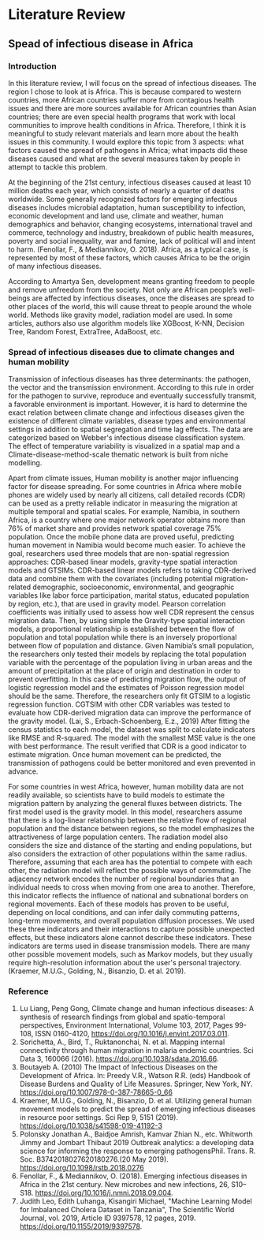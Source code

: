 # Literature Review  
## Spead of infectious disease in Africa  

### Introduction
In this literature review, I will focus on the spread of infectious diseases. The region I chose to look at is Africa. This is because compared to western countries, more African countries suffer more from contagious health issues and there are more sources available for African countries than Asian countries; there are even special health programs that work with local communities to improve health conditions in Africa. Therefore, I think it is meaningful to study relevant materials and learn more about the health issues in this community. I would explore this topic from 3 aspects: what factors caused the spread of pathogens in Africa; what impacts did these diseases caused and what are the several measures taken by people in attempt to tackle this problem. 

At the beginning of the 21st century, infectious diseases caused at least 10 million deaths each year, which consists of nearly a quarter of deaths worldwide. Some generally recognized factors for emerging infectious diseases includes microbial adaptation, human susceptibility to infection, economic development and land use, climate and weather, human demographics and behavior, changing ecosystems, international travel and commerce, technology and industry, breakdown of public health measures, poverty and social inequality, war and famine, lack of political will and intent to harm. (Fenollar, F., & Mediannikov, O. 2018). Africa, as a typical case, is represented by most of these factors, which causes Africa to be the origin of many infectious diseases. 

According to Amartya Sen, development means granting freedom to people and remove unfreedom from the society. Not only are African people’s well-beings are affected by infectious diseases, once the diseases are spread to other places of the world, this will cause threat to people around the whole world. Methods like gravity model, radiation model are used. In some articles, authors also use algorithm models like XGBoost, K-NN, Decision Tree, Random Forest, ExtraTree, AdaBoost, etc.  

### Spread of infectious diseases due to climate changes and human mobility
Transmission of infectious diseases has three determinants: the pathogen, the vector and the transmission environment. According to this rule in order for the pathogen to survive, reproduce and eventually successfully transmit, a favorable environment is important. However, it is hard to determine the exact relation between climate change and infectious diseases given the existence of different climate variables, disease types and environmental settings in addition to spatial segregation and time lag effects. The data are categorized based on Webber's infectious disease classification system. The effect of temperature variability is visualized in a spatial map and a Climate-disease-method-scale thematic network is built from niche modelling. 

Apart from climate issues, Human mobility is another major influencing factor for disease spreading. For some countries in Africa where mobile phones are widely used by nearly all citizens, call detailed records (CDR) can be used as a pretty reliable indicator in measuring the migration at multiple temporal and spatial scales. For example, Namibia, in southern Africa, is a country where one major network operator obtains more than 76% of market share and provides network spatial coverage 75% population. Once the mobile phone data are proved useful, predicting human movement in Namibia would become much easier. To achieve the goal, researchers used three models that are non-spatial regression approaches: CDR-based linear models, gravity-type spatial interaction models and GTSIMs. CDR-based linear models refers to taking CDR-derived data and combine them with the covariates (including potential migration-related demographic, socioeconomic, environmental, and geographic variables like labor force participation, marital status, educated population by region, etc.), that are used in gravity model. Pearson correlation coefficients was initially used to assess how well CDR represent the census migration data. Then, by using simple the Gravity-type spatial interaction models, a proportional relationship is established between the flow of population and total population while there is an inversely proportional between flow of population and distance. Given Namibia’s small population, the researchers only tested their models by replacing the total population variable with the percentage of the population living in urban areas and the amount of precipitation at the place of origin and destination in order to prevent overfitting. In this case of predicting migration flow, the output of logistic regression model and the estimates of Poisson regression model should be the same. Therefore, the researchers only fit GTSIM to a logistic regression function. CGTSIM with other CDR variables was tested to evaluate how CDR-derived migration data can improve the performance of the gravity model. (Lai, S., Erbach-Schoenberg, E.z., 2019) After fitting the census statistics to each model, the dataset was split to calculate indicators like RMSE and R-squared. The model with the smallest MSE value is the one with best performance. The result verified that CDR is a good indicator to estimate migration. Once human movement can be predicted, the transmission of pathogens could be better monitored and even prevented in advance.  

For some countries in west Africa, however, human mobility data are not readily available, so scientists have to build models to estimate the migration pattern by analyzing the general fluxes between districts. The first model used is the gravity model. In this model, researchers assume that there is a log-linear relationship between the relative flow of regional population and the distance between regions, so the model emphasizes the attractiveness of large population centers. The radiation model also considers the size and distance of the starting and ending populations, but also considers the extraction of other populations within the same radius. Therefore, assuming that each area has the potential to compete with each other, the radiation model will reflect the possible ways of commuting. The adjacency network encodes the number of regional boundaries that an individual needs to cross when moving from one area to another. Therefore, this indicator reflects the influence of national and subnational borders on regional movements. Each of these models has proven to be useful, depending on local conditions, and can infer daily commuting patterns, long-term movements, and overall population diffusion processes. We used these three indicators and their interactions to capture possible unexpected effects, but these indicators alone cannot describe these indicators. These indicators are terms used in disease transmission models. There are many other possible movement models, such as Markov models, but they usually require high-resolution information about the user's personal trajectory. (Kraemer, M.U.G., Golding, N., Bisanzio, D. et al. 2019).  

### Reference
1. Lu Liang, Peng Gong, Climate change and human infectious diseases: A synthesis of research findings from global and spatio-temporal perspectives, Environment International, Volume 103, 2017, Pages 99-108, ISSN 0160-4120, https://doi.org/10.1016/j.envint.2017.03.011.  
2. Sorichetta, A., Bird, T., Ruktanonchai, N. et al. Mapping internal connectivity through human migration in malaria endemic countries. Sci Data 3, 160066 (2016). https://doi.org/10.1038/sdata.2016.66.  
3. Boutayeb A. (2010) The Impact of Infectious Diseases on the Development of Africa. In: Preedy V.R., Watson R.R. (eds) Handbook of Disease Burdens and Quality of Life Measures. Springer, New York, NY. https://doi.org/10.1007/978-0-387-78665-0_66
4. Kraemer, M.U.G., Golding, N., Bisanzio, D. et al. Utilizing general human movement models to predict the spread of emerging infectious diseases in resource poor settings. Sci Rep 9, 5151 (2019). https://doi.org/10.1038/s41598-019-41192-3  
5. Polonsky Jonathan A., Baidjoe Amrish, Kamvar Zhian N., etc. Whitworth Jimmy and Jombart Thibaut 2019 Outbreak analytics: a developing data science for informing the response to emerging pathogensPhil. Trans. R. Soc. B3742018027620180276.(20 May 2019). https://doi.org/10.1098/rstb.2018.0276  
6. Fenollar, F., & Mediannikov, O. (2018). Emerging infectious diseases in Africa in the 21st century. New microbes and new infections, 26, S10–S18. https://doi.org/10.1016/j.nmni.2018.09.004.  
7. Judith Leo, Edith Luhanga, Kisangiri Michael, "Machine Learning Model for Imbalanced Cholera Dataset in Tanzania", The Scientific World Journal, vol. 2019, Article ID 9397578, 12 pages, 2019. https://doi.org/10.1155/2019/9397578.  
